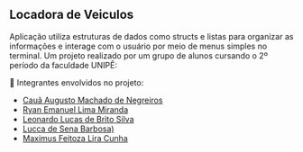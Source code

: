 ## Locadora de Veiculos

Aplicação utiliza estruturas de dados como structs e listas para organizar as informações e interage com o usuário por meio de menus simples no terminal. Um projeto realizado por um grupo de alunos cursando o 2º período da faculdade UNIPÊ:

📌 Integrantes envolvidos no projeto:

 - [Cauã Augusto Machado de Negreiros](https://github.com/cauaaugustow)
 - [Ryan Emanuel Lima Miranda](https://github.com/ryanlimaw)
 - [Leonardo Lucas de Brito Silva](https://github.com/leonardolucasbs)
 - [Lucca de Sena Barbosa)](https://github.com/luccasena)
 - [Maximus Feitoza Lira Cunha](https://github.com/MaxFeitoza)
